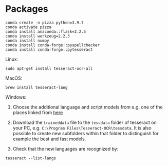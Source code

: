 # Packages

```
conda create -n pizza python=3.9.7
conda activate pizza
conda install anaconda::flask=2.2.5
conda install werkzeug=2.2.3
conda install numpy
conda install conda-forge::pyspellchecker
conda install conda-forge::pytesseract
```

Linux:
```
sudo apt-get install tesseract-ocr-all
```

MacOS:
```
brew install tesseract-lang
```

Windows:
1. Choose the additional language and script models from e.g. one of the places linked from [here](https://github.com/tesseract-ocr/tesseract/wiki/Data-Files)

2. Download the `traineddata` file to the `tessdata` folder of tesseract on your PC, e.g. `C:\Program Files\Tesseract-OCR\tessdata`. It is also possible to create new subfolders within that folder to distinguish for example the best and fast models.

3. Check that the new languages are recognized by:
```
tesseract --list-langs
```
